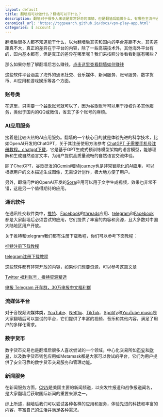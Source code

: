 ```yaml
---
layout: default
title: 翻墙后可以做什么？翻墙可以干什么？
description: 翻墙对于很多人来说是非常好奇的事情，但是翻墙后能做什么，有哪些主流平台可以去玩的，翻墙后怎么赚钱都是大家一些疑问，那么这篇文章就是来详细探讨这些知识。
canonical_url: 'https://tggsearch.github.io/docs/vpn-play-app.html'
categories: [ account ]
---
```

翻墙后很多人都不知道能干什么，以为翻墙后其实和国内的平台差距不大，其实差距真不大，真正的差异在于平台的内容，除了一些高端技术外，其他海外平台有的，国内基本都有，但是真正的差异在哪里呢？我们来按照分类看看到底有哪些？

那么如果你想了解翻墙后怎么赚钱，[点击这里查看翻墙如何赚钱](./vpn-make-money.html)

这些软件平台涵盖了海外的通讯社交、音乐媒体、新闻服务、账号服务、数字货币、AI应用和游戏娱乐等各个方面。

### 账号类
在这里，只需要一个[谷歌账号](./302.html?target=https://accounts.google.com/)就可以了，因为谷歌账号可以用于授权许多其他服务，类似于国内的QQ或微信，省去了多个账号的麻烦。

### AI应用服务
接着是比较火热的AI应用服务。翻墙的一个核心目的就是体验先进的科学技术，比如OpenAI开发的ChatGPT，关于其注册使用方法参考 [ChatGPT 无需要手机号注册教程，chatgpt下载](./chatgpt.html)，它是基于GPT生成式预训练模型架构的语言模型，能够理解和生成自然语言文本，为用户提供高质量流畅的自然语言交流体验。

除了ChatGPT，谷歌研发的[Gemini](./302.html?target=https://gemini.google.com/app)和[Mijourney](./302.html?target=https://www.midjourney.com/)也是非常智能化的AI应用，可以根据用户的文本描述生成图像，无需设计创作，极大地方便了用户。

另外，即将问世的OpenAI开发的[Sora](./302.html?target=https://openai.com/sora)应用可以用于文字生成视频，效果也非常不错，这是另一个值得期待的应用。

### 通讯软件
在通讯社交软件类中，[推特](./302.html?target=https://x.com)、[Facebook](./302.html?target=https://facebook.com)的[threads](./302.html?target=https://www.threads.net/@facebook)应用、[telegram](./302.html?target=https://telegram.org)和[Facebook](./302.html?target=https://facebook.com)都是大家翻墙后必须尝试的应用，它们提供了丰富的内容和资源，且大多数对中国大陆地区用户开放。

关于推特和telegram我们都有注册下载教程，你们可以参考下面教程：

[推特注册下载教程](./twitter-download.html)

[telegram注册下载教程](./telegram-download.html)

这些软件都有非常开放的内容，如果你们想要资源，可以参考这篇文章

[Twitter 福利账号，推特资源精选](./twitter-welfare.html)

[电报 Telegram 开车群，30万电报中文福利群](./telegram-driver-bus.html)

### 流媒体平台
对于音视频流媒体类，[YouTube](./302.html?target=https://youtube.com)、[Netflix](./302.html?target=https://www.netflix.com/)、[TikTok](./302.html?target=https://www.tiktok.com)、[Spotify](./302.html?target=https://open.spotify.com/)和[YouTube music](./302.html?target=https://music.youtube.com/)是大家翻墙后可以尝试的平台，它们提供了丰富的视频、音乐和其他内容，满足了用户的多样化需求。

### 数字货币
数字货币交易也是翻墙后很多人喜欢尝试的一个领域。中心化交易所如[币安](./bnb-buy-coins.html)和[欧易](./okx-install.html)，以及数字货币钱包应用如Metamask都是大家可以尝试的平台，它们为用户提供了安全可靠的数字货币交易服务和管理功能。

### 新闻服务
在新闻服务方面，[CNN](./302.html?target=https://edition.cnn.com/)是美国主要的新闻频道，以突发性报道和战争报道闻名，是大家翻墙后获取国际新闻的重要来源之一。

综上所述，翻墙后我们可以尝试各种各样的应用和服务，体验先进的科技和丰富的内容，丰富自己的生活并满足各种需求。